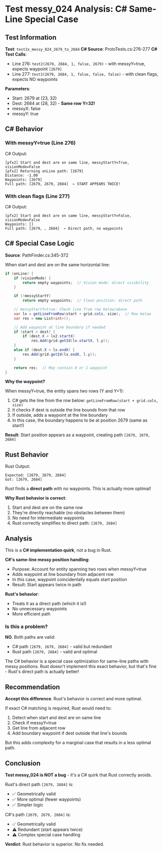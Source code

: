 # Test messy_024 Analysis: C# Same-Line Special Case

## Test Information

**Test**: `test2x_messy_024_2679_to_2684`
**C# Source**: ProtoTests.cs:276-277
**C# Test Calls**:
- Line 276: `test2(2679, 2684, 1, false, 2679)` - with messyY=true, expects waypoint `[2679]`
- Line 277: `test3(2679, 2684, 1, false, false, false)` - with clean flags, expects NO waypoints

**Parameters**:
- Start: 2679 at (23, 32)
- Dest: 2684 at (28, 32) - **Same row Y=32!**
- messyX: false
- messyY: true

## C# Behavior

### With messyY=true (Line 276)

C# Output:
```
[pfx2] Start and dest are on same line, messyStartY=True, visionMode=False
[pfx2] Returning onLine path: [2679]
Distance: -1.00
Waypoints: [2679]
Full path: [2679, 2679, 2684]  ← START APPEARS TWICE!
```

### With clean flags (Line 277)

C# Output:
```
[pfx2] Start and dest are on same line, messyStartY=False, visionMode=False
Waypoints: []
Full path: [2679, , 2684]  ← Direct path, no waypoints
```

## C# Special Case Logic

**Source**: PathFinder.cs:345-372

When start and dest are on the same horizontal line:

```csharp
if (onLine) {
    if (visionMode) {
        return empty waypoints;  // Vision mode: direct visibility
    }

    if (!messyStartY)
        return empty waypoints;  // Clean position: direct path

    // messyStartY=true: Check line from row below/above
    var lx = getLineFromRow(start + grid.cols, size);  // Row below
    var res = new List<int>();

    // Add waypoint at line boundary if needed
    if (start > dest) {
        if (dest.X < lx2.startX)
            res.Add(grid.getId(lx.startX, l.y));
    }
    else if (dest.X > lx.endX) {
        res.Add(grid.getId(lx.endX, l.y));
    }

    return res;  // May contain 0 or 1 waypoint
}
```

**Why the waypoint?**

When messyY=true, the entity spans two rows (Y and Y+1):
1. C# gets the line from the row below: `getLineFromRow(start + grid.cols, size)`
2. It checks if dest is outside the line bounds from that row
3. If outside, adds a waypoint at the line boundary
4. In this case, the boundary happens to be at position 2679 (same as start!)

**Result**: Start position appears as a waypoint, creating path `[2679, 2679, 2684]`

## Rust Behavior

Rust Output:
```
Expected: [2679, 2679, 2684]
Got: [2679, 2684]
```

Rust finds a **direct path** with no waypoints. This is actually more optimal!

**Why Rust behavior is correct**:
1. Start and dest are on the same row
2. They're directly reachable (no obstacles between them)
3. No need for intermediate waypoints
4. Rust correctly simplifies to direct path: `[2679, 2684]`

## Analysis

This is a **C# implementation quirk**, not a bug in Rust.

**C#'s same-line messy position handling**:
- Purpose: Account for entity spanning two rows when messyY=true
- Adds waypoint at line boundary from adjacent row
- In this case, waypoint coincidentally equals start position
- Result: Start appears twice in path

**Rust's behavior**:
- Treats it as a direct path (which it is!)
- No unnecessary waypoints
- More efficient path

### Is this a problem?

**NO**. Both paths are valid:
- C# path `[2679, 2679, 2684]` - valid but redundant
- Rust path `[2679, 2684]` - valid and optimal

The C# behavior is a special case optimization for same-line paths with messy positions. Rust doesn't implement this exact behavior, but that's fine - Rust's direct path is actually better!

## Recommendation

**Accept this difference**. Rust's behavior is correct and more optimal.

If exact C# matching is required, Rust would need to:
1. Detect when start and dest are on same line
2. Check if messyY=true
3. Get line from adjacent row
4. Add boundary waypoint if dest outside that line's bounds

But this adds complexity for a marginal case that results in a less optimal path.

## Conclusion

**Test messy_024 is NOT a bug** - it's a C# quirk that Rust correctly avoids.

Rust's direct path `[2679, 2684]` is:
- ✅ Geometrically valid
- ✅ More optimal (fewer waypoints)
- ✅ Simpler logic

C#'s path `[2679, 2679, 2684]` is:
- ✅ Geometrically valid
- ⚠️ Redundant (start appears twice)
- ⚠️ Complex special case handling

**Verdict**: Rust behavior is superior. No fix needed.
